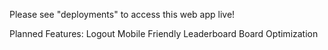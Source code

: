 Please see "deployments" to access this web app live!

Planned Features:
  Logout
  Mobile Friendly
  Leaderboard
  Board Optimization
  
